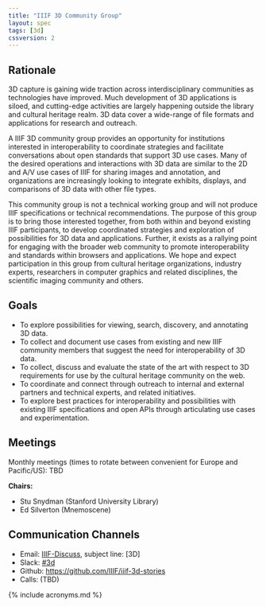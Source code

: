```yaml
---
title: "IIIF 3D Community Group"
layout: spec
tags: [3d]
cssversion: 2
---
```


## Rationale

3D capture is gaining wide traction across interdisciplinary communities as technologies have improved.  Much development of 3D applications is siloed, and cutting-edge activities are largely happening outside the library and cultural heritage realm. 3D data cover a wide-range of file formats and applications for research and outreach.

A IIIF 3D community group provides an opportunity for institutions interested in interoperability to coordinate strategies and facilitate conversations about open standards that support 3D use cases. Many of the desired operations and interactions with 3D data are similar to the 2D and A/V use cases of IIIF for sharing images and annotation, and organizations are increasingly looking to integrate exhibits, displays, and comparisons of 3D data with other file types. 

This community group is not a technical working group and will not produce IIIF specifications or technical recommendations. The purpose of this group is to bring those interested together, from both within and beyond existing IIIF participants, to develop coordinated strategies and exploration of possibilities for 3D data and applications. Further, it exists as a rallying point for engaging with the broader web community to promote interoperability and standards within browsers and applications. We hope and expect participation in this group from cultural heritage organizations, industry experts, researchers in computer graphics and related disciplines, the scientific imaging community and others. 

## Goals

 * To explore possibilities for viewing, search, discovery, and annotating 3D data.
 * To collect and document use cases from existing and new IIIF community members that suggest the need for interoperability of 3D data.
 * To collect, discuss and evaluate the state of the art with respect to 3D requirements for use by the cultural heritage community on the web. 
 * To coordinate and connect through outreach to internal and external partners and technical experts, and related initiatives. 
 * To explore best practices for interoperability and possibilities with existing IIIF specifications and open APIs through articulating use cases and experimentation.

## Meetings

Monthly meetings (times to rotate between convenient for Europe and Pacific/US): TBD

**Chairs:**

  * Stu Snydman (Stanford University Library)
  * Ed Silverton (Mnemoscene)

## Communication Channels

* Email: [IIIF-Discuss][iiif-discuss], subject line: \[3D\]
* Slack: [#3d][3d-slack]
* Github: https://github.com/IIIF/iiif-3d-stories
* Calls: (TBD)

[3d-slack]: https://iiif.slack.com/messages/3d/details/
[iiif-discuss]: https://groups.google.com/forum/#!forum/iiif-discuss

{% include acronyms.md %}